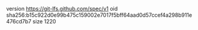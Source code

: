 version https://git-lfs.github.com/spec/v1
oid sha256:b15c922d0e99b475c159002e7017f5bff64aad0d57ccef4a298b911e476cd7b7
size 1220
